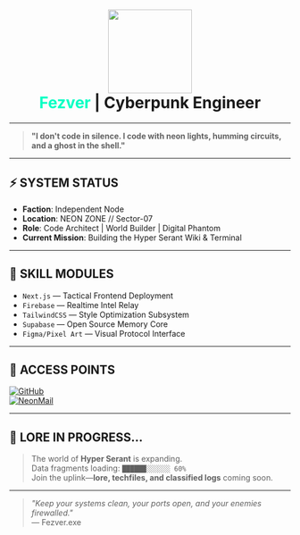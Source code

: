 <h1 align="center">
  <img src="https://tenor.com/fQ1cClhJeM6.gif" width="150"><br>
  <span style="color:#00ffc3;">Fezver</span> | Cyberpunk Engineer
</h1>

---

> **"I don't code in silence. I code with neon lights, humming circuits, and a ghost in the shell."**

---

## ⚡️ SYSTEM STATUS

- **Faction**: Independent Node
- **Location**: NEON ZONE // Sector-07
- **Role**: Code Architect | World Builder | Digital Phantom
- **Current Mission**: Building the Hyper Serant Wiki & Terminal

---

## 🧠 SKILL MODULES

- `Next.js`  — Tactical Frontend Deployment  
- `Firebase` — Realtime Intel Relay  
- `TailwindCSS` — Style Optimization Subsystem  
- `Supabase` — Open Source Memory Core  
- `Figma/Pixel Art` — Visual Protocol Interface

---

## 🔐 ACCESS POINTS

[![GitHub](https://img.shields.io/badge/GitHub-Fezver-00ffc3?style=for-the-badge&logo=github&logoColor=black)](https://github.com/Fezver)  
[![NeonMail](https://img.shields.io/badge/Contact-fezver%40cybermail.zone-ff00ff?style=for-the-badge&logo=gmail&logoColor=white)](#)

---

## 🧭 LORE IN PROGRESS...

> The world of **Hyper Serant** is expanding.  
> Data fragments loading: `██████░░░░░░ 60%`  
> Join the uplink—**lore, techfiles, and classified logs** coming soon.

---

> *"Keep your systems clean, your ports open, and your enemies firewalled."*  
> — Fezver.exe
